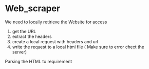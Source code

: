 # Web_scraper

We need to locally retirieve the Website for access
 1. get the URL
 2. extract the headers
 3. create a local request with headers and url
 4. write the request to a local html file  ( Make sure to error chect the server)

Parsing the HTML to requirement